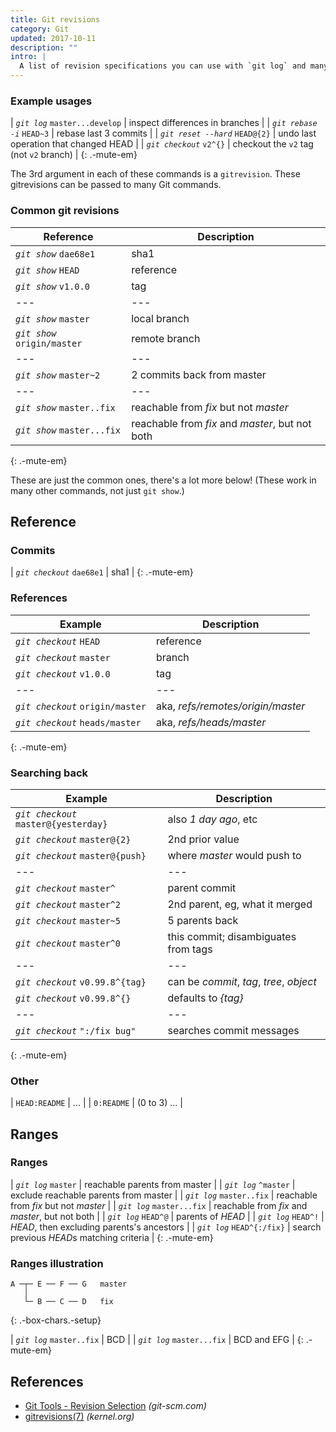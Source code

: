 ```yaml
---
title: Git revisions
category: Git
updated: 2017-10-11
description: ""
intro: |
  A list of revision specifications you can use with `git log` and many other Git commands. Summarized from `gitrevisions(7)` man page.
---
```


### Example usages

| _`git log`_ `master...develop`  | inspect differences in branches         |
| _`git rebase -i`_ `HEAD~3`      | rebase last 3 commits                   |
| _`git reset --hard`_ `HEAD@{2}` | undo last operation that changed HEAD   |
| _`git checkout`_ `v2^{}`        | checkout the `v2` tag (not `v2` branch) |
{: .-mute-em}

The 3rd argument in each of these commands is a `gitrevision`. These gitrevisions can be passed to many Git commands.

### Common git revisions

| Reference                    | Description                                     |
| ---                          | ---                                             |
| _`git show`_ `dae68e1`       | sha1                                            |
| _`git show`_ `HEAD`          | reference                                       |
| _`git show`_ `v1.0.0`        | tag                                             |
| ---                          | ---                                             |
| _`git show`_ `master`        | local branch                                    |
| _`git show`_ `origin/master` | remote branch                                   |
| ---                          | ---                                             |
| _`git show`_ `master~2`      | 2 commits back from master                      |
| ---                          | ---                                             |
| _`git show`_ `master..fix`   | reachable from *fix* but not *master*           |
| _`git show`_ `master...fix`  | reachable from *fix* and *master*, but not both |
{: .-mute-em}

These are just the common ones, there's a lot more below! (These work in many other commands, not just `git show`.)

## Reference

### Commits

| _`git checkout`_ `dae68e1` | sha1 |
{: .-mute-em}

### References

| Example                          | Description                       |
| ---                              | ---                               |
| _`git checkout`_ `HEAD`          | reference                         |
| _`git checkout`_ `master`        | branch                            |
| _`git checkout`_ `v1.0.0`        | tag                               |
| ---                              | ---                               |
| _`git checkout`_ `origin/master` | aka, *refs/remotes/origin/master* |
| _`git checkout`_ `heads/master`  | aka, *refs/heads/master*          |
{: .-mute-em}

### Searching back

| Example                               | Description                              |
| ---                                   | ---                                      |
| _`git checkout`_ `master@{yesterday}` | also *1 day ago*, etc                    |
| _`git checkout`_ `master@{2}`         | 2nd prior value                          |
| _`git checkout`_ `master@{push}`      | where *master* would push to             |
| ---                                   | ---                                      |
| _`git checkout`_ `master^`            | parent commit                            |
| _`git checkout`_ `master^2`           | 2nd parent, eg, what it merged           |
| _`git checkout`_ `master~5`           | 5 parents back                           |
| _`git checkout`_ `master^0`           | this commit; disambiguates from tags     |
| ---                                   | ---                                      |
| _`git checkout`_ `v0.99.8^{tag}`      | can be *commit*, *tag*, *tree*, *object* |
| _`git checkout`_ `v0.99.8^{}`         | defaults to *{tag}*                      |
| ---                                   | ---                                      |
| _`git checkout`_ `":/fix bug"`        | searches commit messages                 |
{: .-mute-em}

### Other

| `HEAD:README` | ...          |
| `0:README`    | (0 to 3) ... |

## Ranges

### Ranges

| _`git log`_ `master`       | reachable parents from master                   |
| _`git log`_ `^master`      | exclude reachable parents from master           |
| _`git log`_ `master..fix`  | reachable from *fix* but not *master*           |
| _`git log`_ `master...fix` | reachable from *fix* and *master*, but not both |
| _`git log`_ `HEAD^@`       | parents of *HEAD*                               |
| _`git log`_ `HEAD^!`       | *HEAD*, then excluding parents's ancestors      |
| _`git log`_ `HEAD^{:/fix}` | search previous *HEAD*s matching criteria       |
{: .-mute-em}

### Ranges illustration

```nohighlight
A ─┬─ E ── F ── G   master
   │
   └─ B ── C ── D   fix
```
{: .-box-chars.-setup}

| _`git log`_ `master..fix`  | BCD         |
| _`git log`_ `master...fix` | BCD and EFG |
{: .-mute-em}

## References

* [Git Tools - Revision Selection](https://www.kernel.org/pub/software/scm/git/docs/gitrevisions.html) _(git-scm.com)_
* [gitrevisions(7)](https://www.kernel.org/pub/software/scm/git/docs/gitrevisions.html) _(kernel.org)_
